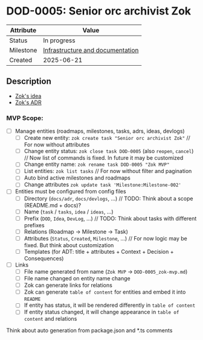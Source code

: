 # DOD-0005: Senior orc archivist Zok

| Attribute | Value                                                                                              |
| --------- | -------------------------------------------------------------------------------------------------- |
| Status    | In progress                                                                                        |
| Milestone | [Infrastructure and documentation](../milestones/Milestone-001_infrastucture-and-documentation.md) |
| Created   | 2025-06-21                                                                                         |

## Description

- [Zok's idea](../ideas/Idea-001_archivist-zok.md)
- [Zok's ADR](../adr/ADR-002_zok-for-doc.md)

### MVP Scope:

- [ ] Manage entities (roadmaps, milestones, tasks, adrs, ideas, devlogs)
  - [ ] Create new entity: `zok create task "Senior orc archivist Zok"` // For now without attributes
  - [ ] Change entity status: `zok close task DOD-0005` (also `reopen`, `cancel`) // Now list of commands is fixed. In future it may be customized
  - [ ] Change entity name: `zok rename task DOD-0005 "Zok MVP"`
  - [ ] List entities: `zok list tasks` // For now without filter and pagination
  - [ ] Auto bind active milestones and roadmaps
  - [ ] Change attributes `zok update task 'Milestone:Milestone-002'`
- [ ] Entities must be configured from config files
  - [ ] Directory (`docs/adr`, `docs/devlogs`, ...) // TODO: Think about a scope (README.md + docs)?
  - [ ] Name (`task` / `tasks`, `idea` / `ideas`, ...)
  - [ ] Prefix (`DOD`, `Idea`, `DevLog`, ...) // TODO: Think about tasks with different prefixes
  - [ ] Relations (Roadmap -> Milestone -> Task)
  - [ ] Attributes (`Status`, `Created`, `Milestone`, ...) // For now logic may be fixed. But think about customization
  - [ ] Templates (for ADT: title + attributes + Context + Decision + Consequences)
- [ ] Links
  - [ ] File name generated from name (`Zok MVP` -> `DOD-0005_zok-mvp.md`)
  - [ ] File name changed on entity name change
  - [ ] Zok can generate links for relations
  - [ ] Zok can generate `table of content` for entities and embed it into `README`
  - [ ] If entity has status, it will be rendered differently in `table of content`
  - [ ] If entity status changed, it will change appearance in `table of content` and relations

Think about auto generation from package.json and \*.ts comments
